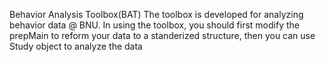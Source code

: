 Behavior Analysis Toolbox(BAT)
The toolbox is developed for analyzing behavior data @ BNU.
In using the toolbox, you should first modify the prepMain to reform your data to a standerized structure, then you can use Study object to analyze the data 

